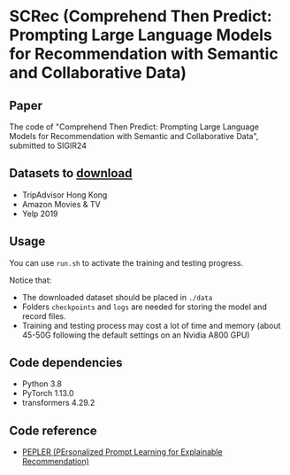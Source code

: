# SCRec (Comprehend Then Predict: Prompting Large Language Models for Recommendation with Semantic and Collaborative Data)

## Paper
The code of "Comprehend Then Predict: Prompting Large Language Models for Recommendation with Semantic and Collaborative Data", submitted to SIGIR24

## Datasets to [download](https://drive.google.com/drive/folders/1vZu2NdmaAYlxDk0ZfBqrNoyWQwqyoc45?usp=drive_link)
- TripAdvisor Hong Kong
- Amazon Movies & TV
- Yelp 2019



## Usage
You can use `run.sh` to activate the training and testing progress.

Notice that:

* The downloaded dataset should be placed in `./data`
* Folders `checkpoints` and `logs` are needed for storing the model and record files.
* Training and testing process may cost a lot of time and memory (about 45-50G following the default settings on an Nvidia A800 GPU)



## Code dependencies
- Python 3.8
- PyTorch 1.13.0
- transformers 4.29.2

## Code reference
- [PEPLER (PErsonalized Prompt Learning for Explainable Recommendation)](https://github.com/lileipisces/PEPLER)

